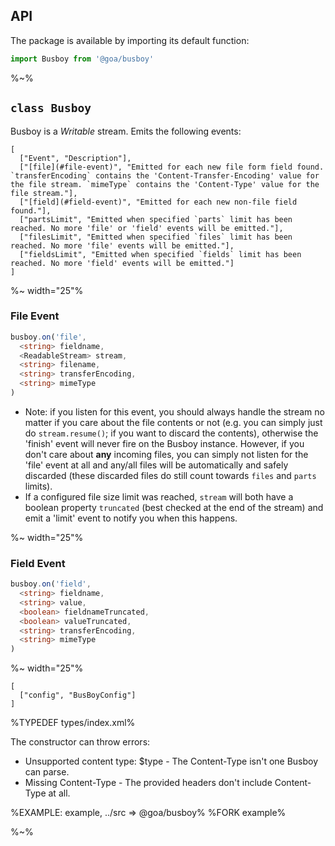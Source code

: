 ## API

The package is available by importing its default function:

```js
import Busboy from '@goa/busboy'
```

%~%

## `class Busboy`

Busboy is a _Writable_ stream. Emits the following events:

```table
[
  ["Event", "Description"],
  ["[file](#file-event)", "Emitted for each new file form field found. `transferEncoding` contains the 'Content-Transfer-Encoding' value for the file stream. `mimeType` contains the 'Content-Type' value for the file stream."],
  ["[field](#field-event)", "Emitted for each new non-file field found."],
  ["partsLimit", "Emitted when specified `parts` limit has been reached. No more 'file' or 'field' events will be emitted."],
  ["filesLimit", "Emitted when specified `files` limit has been reached. No more 'file' events will be emitted."],
  ["fieldsLimit", "Emitted when specified `fields` limit has been reached. No more 'field' events will be emitted."]
]
```

%~ width="25"%

### File Event

```ts
busboy.on('file',
  <string> fieldname,
  <ReadableStream> stream,
  <string> filename,
  <string> transferEncoding,
  <string> mimeType
)
```

- Note: if you listen for this event, you should always handle the stream no matter if you care about the file contents or not (e.g. you can simply just do `stream.resume()`; if you want to discard the contents), otherwise the 'finish' event will never fire on the Busboy instance. However, if you don't care about **any** incoming files, you can simply not listen for the 'file' event at all and any/all files will be automatically and safely discarded (these discarded files do still count towards `files` and `parts` limits).
- If a configured file size limit was reached, `stream` will both have a boolean property `truncated` (best checked at the end of the stream) and emit a 'limit' event to notify you when this happens.

%~ width="25"%

### Field Event

```ts
busboy.on('field',
  <string> fieldname,
  <string> value,
  <boolean> fieldnameTruncated,
  <boolean> valueTruncated,
  <string> transferEncoding,
  <string> mimeType
)
```

%~ width="25"%

```## constructor => Busboy
[
  ["config", "BusBoyConfig"]
]
```

%TYPEDEF types/index.xml%

The constructor can throw errors:

- Unsupported content type: $type - The Content-Type isn't one Busboy can parse.
- Missing Content-Type - The provided headers don't include Content-Type at all.

%EXAMPLE: example, ../src => @goa/busboy%
%FORK example%

%~%